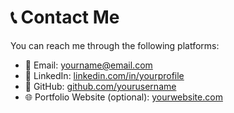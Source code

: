 # 📞 Contact Me

You can reach me through the following platforms:

- 📧 Email: yourname@email.com  
- 💼 LinkedIn: [linkedin.com/in/yourprofile](https://linkedin.com/in/yourprofile)  
- 🐙 GitHub: [github.com/yourusername](https://github.com/yourusername)  
- 🌐 Portfolio Website (optional): [yourwebsite.com](https://yourwebsite.com)  